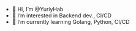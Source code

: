 - 👋 Hi, I’m @YuriyHab
- 👀 I’m interested in Backend dev., CI/CD 
- 🌱 I’m currently learning Golang, Python, CI/CD

